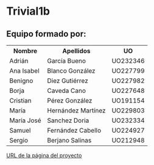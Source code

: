 # Trivial1b

## Equipo formado por: 
<table>
  <tr>
    <th>Nombre</th>
    <th>Apellidos</th>
    <th>UO</th>
  </tr>
  <tr>
    <td>Adrián</td>
    <td>García Bueno</td>
    <td>UO232346</td>
  </tr>
  <tr>
    <td>Ana Isabel</td>
    <td>Blanco González</td>
    <td>UO227799</td>
  </tr>
  <tr>
    <td>Benigno</td>
    <td>Diez Gutiérrez</td>
    <td>UO227982</td>
  </tr>
  <tr>
    <td>Borja</td>
    <td>Caveda Cano</td>
    <td>UO227648</td>
  </tr>
  <tr>
    <td>Cristian</td>
    <td>Pérez González</td>
    <td>UO191154</td>
  </tr>
  <tr>
    <td>María</td>
    <td>Hernández Martínez</td>
    <td>UO229803</td>
  </tr>
  <tr>
    <td>María José</td>
    <td>Sanchez Doria</td>
    <td>UO232334</td>
  </tr>
  <tr>
    <td>Samuel</td>
    <td>Fernández Cabello</td>
    <td>UO224927</td>
  </tr>
  <tr>
    <td>Sergio</td>
    <td>Berjano Salinas</td>
    <td>UO212948</td>
  </tr>
</table>

<a href="http://arquisoft.github.io/Trivial1b/">URL de la página del proyecto</a>
